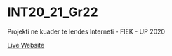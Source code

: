 # INT20_21_Gr22
Projekti ne kuader te lendes Interneti - FIEK - UP 2020

[Live Website](https://infinityagency.netlify.app/)

